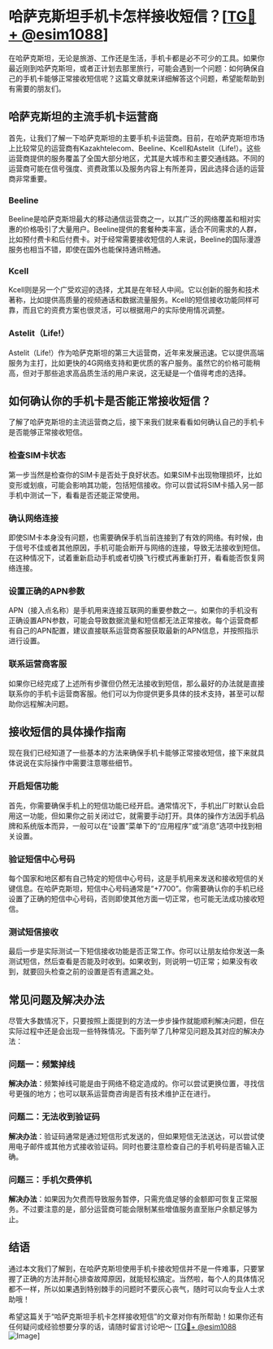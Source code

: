 # 哈萨克斯坦手机卡怎样接收短信？[[TG💪+ @esim1088](https://t.me/s/esim1088)]

在哈萨克斯坦，无论是旅游、工作还是生活，手机卡都是必不可少的工具。如果你最近刚到哈萨克斯坦，或者正计划去那里旅行，可能会遇到一个问题：如何确保自己的手机卡能够正常接收短信呢？这篇文章就来详细解答这个问题，希望能帮助到有需要的朋友们。

## 哈萨克斯坦的主流手机卡运营商

首先，让我们了解一下哈萨克斯坦的主要手机卡运营商。目前，在哈萨克斯坦市场上比较常见的运营商有Kazakhtelecom、Beeline、Kcell和Astelit（Life!）。这些运营商提供的服务覆盖了全国大部分地区，尤其是大城市和主要交通线路。不同的运营商可能在信号强度、资费政策以及服务内容上有所差异，因此选择合适的运营商非常重要。

### Beeline

Beeline是哈萨克斯坦最大的移动通信运营商之一，以其广泛的网络覆盖和相对实惠的价格吸引了大量用户。Beeline提供的套餐种类丰富，适合不同需求的人群，比如预付费卡和后付费卡。对于经常需要接收短信的人来说，Beeline的国际漫游服务也相当不错，即使在国外也能保持通讯畅通。

### Kcell

Kcell则是另一个广受欢迎的选择，尤其是在年轻人中间。它以创新的服务和技术著称，比如提供高质量的视频通话和数据流量服务。Kcell的短信接收功能同样可靠，而且它的资费方案也很灵活，可以根据用户的实际使用情况调整。

### Astelit（Life!）

Astelit（Life!）作为哈萨克斯坦的第三大运营商，近年来发展迅速。它以提供高端服务为主打，比如更快的4G网络支持和更优质的客户服务。虽然它的价格可能稍高，但对于那些追求高品质生活的用户来说，这无疑是一个值得考虑的选择。

## 如何确认你的手机卡是否能正常接收短信？

了解了哈萨克斯坦的主流运营商之后，接下来我们就来看看如何确认自己的手机卡是否能够正常接收短信。

### 检查SIM卡状态

第一步当然是检查你的SIM卡是否处于良好状态。如果SIM卡出现物理损坏，比如变形或划痕，可能会影响其功能，包括短信接收。你可以尝试将SIM卡插入另一部手机中测试一下，看看是否还能正常使用。

### 确认网络连接

即使SIM卡本身没有问题，也需要确保手机当前连接到了有效的网络。有时候，由于信号不佳或者其他原因，手机可能会断开与网络的连接，导致无法接收到短信。在这种情况下，试着重新启动手机或者切换飞行模式再重新打开，看看能否恢复网络连接。

### 设置正确的APN参数

APN（接入点名称）是手机用来连接互联网的重要参数之一。如果你的手机没有正确设置APN参数，可能会导致数据流量和短信都无法正常接收。每个运营商都有自己的APN配置，建议直接联系运营商客服获取最新的APN信息，并按照指示进行设置。

### 联系运营商客服

如果你已经完成了上述所有步骤但仍然无法接收到短信，那么最好的办法就是直接联系你的手机卡运营商客服。他们可以为你提供更多具体的技术支持，甚至可以帮助你远程解决问题。

## 接收短信的具体操作指南

现在我们已经知道了一些基本的方法来确保手机卡能够正常接收短信，接下来就具体说说在实际操作中需要注意哪些细节。

### 开启短信功能

首先，你需要确保手机上的短信功能已经开启。通常情况下，手机出厂时默认会启用这一功能，但如果你之前关闭过它，就需要手动打开。具体的操作方法因手机品牌和系统版本而异，一般可以在“设置”菜单下的“应用程序”或“消息”选项中找到相关设置。

### 验证短信中心号码

每个国家和地区都有自己特定的短信中心号码，这是手机用来发送和接收短信的关键信息。在哈萨克斯坦，短信中心号码通常是“+7700”。你需要确认你的手机已经设置了正确的短信中心号码，否则即使其他方面一切正常，也可能无法成功接收短信。

### 测试短信接收

最后一步是实际测试一下短信接收功能是否正常工作。你可以让朋友给你发送一条测试短信，然后查看是否能及时收到。如果收到，则说明一切正常；如果没有收到，就要回头检查之前的设置是否有遗漏之处。

## 常见问题及解决办法

尽管大多数情况下，只要按照上面提到的方法一步步操作就能顺利解决问题，但在实际过程中还是会出现一些特殊情况。下面列举了几种常见问题及其对应的解决办法：

### 问题一：频繁掉线

**解决办法**：频繁掉线可能是由于网络不稳定造成的。你可以尝试更换位置，寻找信号更强的地方；也可以联系运营商咨询是否有技术维护正在进行。

### 问题二：无法收到验证码

**解决办法**：验证码通常是通过短信形式发送的，但如果短信无法送达，可以尝试使用电子邮件或其他方式接收验证码。同时也要注意检查自己的手机号码是否输入正确。

### 问题三：手机欠费停机

**解决办法**：如果因为欠费而导致服务暂停，只需充值足够的金额即可恢复正常服务。不过要注意的是，部分运营商可能会限制某些增值服务直至账户余额足够为止。

## 结语

通过本文我们了解到，在哈萨克斯坦使用手机卡接收短信并不是一件难事，只要掌握了正确的方法并耐心排查故障原因，就能轻松搞定。当然啦，每个人的具体情况都不一样，所以如果遇到特别棘手的问题时不要灰心丧气，随时可以向专业人士求助哦！

希望这篇关于“哈萨克斯坦手机卡怎样接收短信”的文章对你有所帮助！如果你还有任何疑问或经验想要分享的话，请随时留言讨论吧～ [[TG💪+ @esim1088](https://t.me/s/esim1088) ![Image](https://i.postimg.cc/4NQfJmqS/Snipaste-2025-05-13-00-14-12.png)]